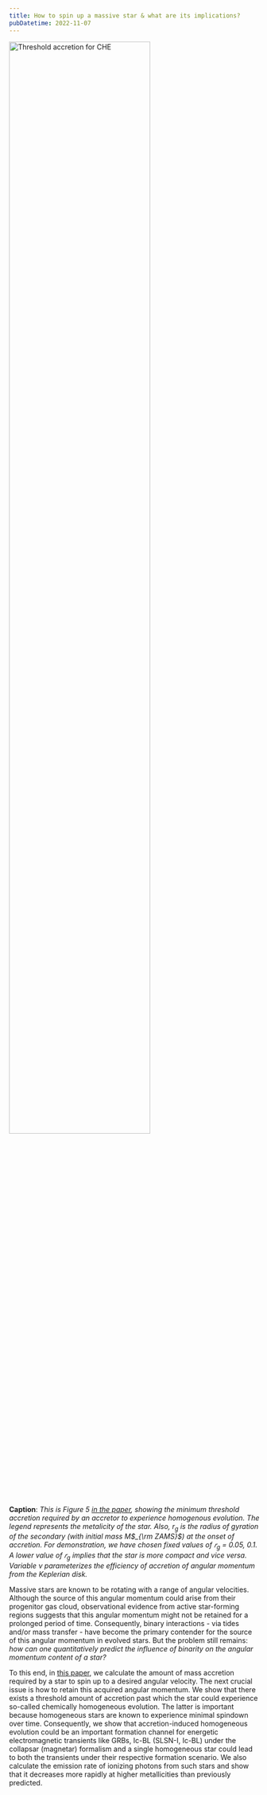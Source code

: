 ```yaml
---
title: How to spin up a massive star & what are its implications?
pubDatetime: 2022-11-07
---
```


<img src="/assets/threshold-accretion-for-che.jpg" alt="Threshold accretion for CHE" class="rounded-xl" width="75%" />

**Caption**: _This is Figure 5 [in the paper](https://doi.org/10.1093/mnras/stac3177), showing the minimum threshold accretion required by an accretor to experience homogenous evolution. The legend represents the metalicity of the star. Also, $r_g$ is the radius of gyration of the secondary (with initial mass M$_{\rm ZAMS}$) at the onset of accretion. For demonstration, we have chosen fixed values of $𝑟_g$ = 0.05, 0.1. A lower value of $𝑟_g$ implies that the star is more compact and vice versa. Variable $\nu$ parameterizes the efficiency of accretion of angular momentum from the Keplerian disk._

Massive stars are known to be rotating with a range of angular velocities. Although the source of this angular momentum could arise from their progenitor gas cloud, observational evidence from active star-forming regions suggests that this angular momentum might not be retained for a prolonged period of time. Consequently, binary interactions - via tides and/or mass transfer - have become the primary contender for the source of this angular momentum in evolved stars.
But the problem still remains: _how can one quantitatively predict the influence of binarity on the angular momentum content of a star?_

To this end, in [this paper](https://doi.org/10.1093/mnras/stac3177), we calculate the amount of mass accretion required by a star to spin up to a desired angular velocity. The next crucial issue is how to retain this acquired angular momentum. We show that there exists a threshold amount of accretion past which the star could experience so-called chemically homogeneous evolution. The latter is important because homogeneous stars are known to experience minimal spindown over time. Consequently, we show that accretion-induced homogeneous evolution could be an important formation channel for energetic electromagnetic transients like GRBs, Ic-BL (SLSN-I, Ic-BL) under the collapsar (magnetar) formalism and a single homogeneous star could lead to both the transients under their respective formation scenario. We also calculate the emission rate of ionizing photons from such stars and show that it decreases more rapidly at higher metallicities than previously predicted.
